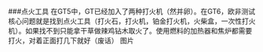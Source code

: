 ###点火工具
在GT5中，GT已经加入了两种打火机（然并卵）。在GT6，欧非测试核心问题就是找到点火工具（打火石，打火机，铂金打火机，火柴盒，一次性打火机）。如果找不到只能拿干草做辣鸡钻木取火了。使用燃料的加热器和焦炉都需要打火，对着正面打几下就好（废话）
图片